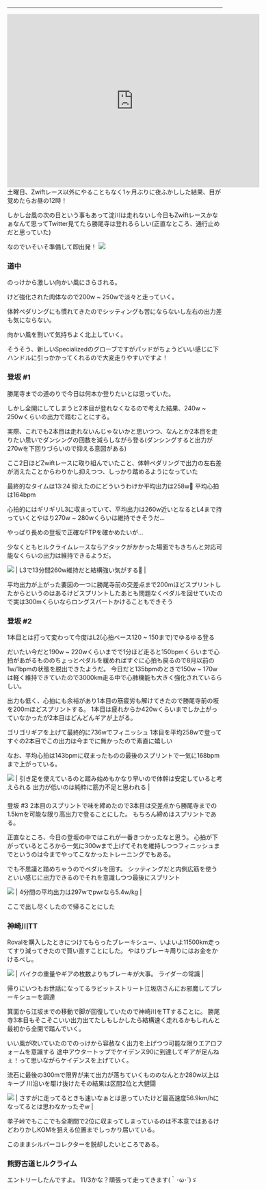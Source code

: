 ---
<iframe allowtransparency="true" frameborder="0" height="405" scrolling="no" src="https://www.strava.com/activities/2784421733/embed/a137049a59454208ffb685c56ee58accf2865f27" width="590"></iframe>
土曜日、Zwiftレース以外にやることもなく1ヶ月ぶりに夜ふかしした結果、目が覚めたらお昼の12時！

しかし台風の次の日という事もあって淀川は走れないし今日もZwiftレースかなぁなんて思ってTwitter見てたら勝尾寺は登れるらしい(正直なところ、通行止めだと思っていた)

なのでいそいそ準備して即出発！
[![](/images/MVIMG_20190928_104004.jpg)](/images/MVIMG_20190928_104004.jpg)



### 道中

のっけから激しい向かい風にさらされる。

けど強化された肉体なので200w ~ 250wで淡々と走っていく。



体幹ペダリングにも慣れてきたのでシッティングも苦にならないし左右の出力差も気にならない。

向かい風を割いて気持ちよく北上していく。



そうそう、新しいSpecializedのグローブですがパッドがちょうどいい感じに下ハンドルに引っかかってくれるので大変走りやすいですよ！





### 登坂 #1

勝尾寺までの道のりで今日は何本か登りたいとは思っていた。

しかし全開にしてしまうと2本目が登れなくなるので考えた結果、240w ~ 250wくらいの出力で踏むことにする。



実際、これでも2本目は走れないんじゃないかと思いつつ、なんとか2本目を走りたい思いでダンシングの回数を減らしながら登る(ダンシングすると出力が270wを下回りづらいので抑える意図がある)


ここ2日ほどZwiftレースに取り組んでいたこと、体幹ペダリングで出力の左右差が消えたことからわりかし抑えつつ、しっかり踏めるようになっていた

最終的なタイムは13:24
抑えたのにどういうわけか平均出力は258w🤔
平均心拍は164bpm

心拍的にはギリギリL3に収まっていて、平均出力は260w近いとなるとL4まで持っていくとやはり270w ~ 280wくらいは維持できそうだ...

やっぱり長めの登坂で正確なFTPを確かめたいが...

少なくともヒルクライムレースならアタックがかかった場面でもきちんと対応可能なくらいの出力は維持できるようだ。

[![](https://1.bp.blogspot.com/-VS8uV-jHjFs/XaM3L09MsiI/AAAAAAAAASs/I284T8__Ds4sHGbymyMEbQVuMTeaxxbwQCK4BGAYYCw/s640/%25E3%2582%25B9%25E3%2582%25AF%25E3%2583%25AA%25E3%2583%25BC%25E3%2583%25B3%25E3%2582%25B7%25E3%2583%25A7%25E3%2583%2583%25E3%2583%2588%2B2019-10-13%2B23.37.21.png)](http://1.bp.blogspot.com/-VS8uV-jHjFs/XaM3L09MsiI/AAAAAAAAASs/I284T8__Ds4sHGbymyMEbQVuMTeaxxbwQCK4BGAYYCw/s1600/%25E3%2582%25B9%25E3%2582%25AF%25E3%2583%25AA%25E3%2583%25BC%25E3%2583%25B3%25E3%2582%25B7%25E3%2583%25A7%25E3%2583%2583%25E3%2583%2588%2B2019-10-13%2B23.37.21.png)
| L3で13分間260w維持だと結構強い気がする🤔 |

平均出力が上がった要因の一つに勝尾寺前の交差点まで200mほどスプリントしたからというのはあるけどスプリントしたあとも問題なくペダルを回せていたので実は300mくらいならロングスパートかけることもできそう


### 登坂 #2

1本目とは打って変わって今度はL2(心拍ベース120 ~ 150まで)でゆるゆる登る


だいたい今だと190w ~ 220wくらいまでで1分ほど走ると150bpmくらいまで心拍があがるもののちょっとペダルを緩めればすぐに心拍も戻るので8月以前の1w/1bpmの状態を脱出できたようだ。
今日だと135bpmのときで150w ~ 170wは軽く維持できていたので3000km走る中で心肺機能も大きく強化されているらしい。

出力も低く、心拍にも余裕があり1本目の筋疲労も解けてきたので勝尾寺前の坂を200mほどスプリントする。
1本目は疲れからか420wくらいまでしか上がっていなかったが2本目はどんどんギアが上がる。

ゴリゴリギアを上げて最終的に736wでフィニッシュ
1本目を平均258wで登ってすぐの2本目でこの出力は今までに無かったので素直に嬉しい

なお、平均心拍は143bpmに収まったものの最後のスプリントで一気に168bpmまで上がっている。

[![](https://3.bp.blogspot.com/-lRD-gow72gk/XaM7shqH62I/AAAAAAAAATU/5MhtzsFrx_AYWAWSTEZXBdIA_qK70ix6QCK4BGAYYCw/s400/%25E3%2582%25B9%25E3%2582%25AF%25E3%2583%25AA%25E3%2583%25BC%25E3%2583%25B3%25E3%2582%25B7%25E3%2583%25A7%25E3%2583%2583%25E3%2583%2588%2B2019-10-13%2B23.58.18.png)](http://3.bp.blogspot.com/-lRD-gow72gk/XaM7shqH62I/AAAAAAAAATU/5MhtzsFrx_AYWAWSTEZXBdIA_qK70ix6QCK4BGAYYCw/s1600/%25E3%2582%25B9%25E3%2582%25AF%25E3%2583%25AA%25E3%2583%25BC%25E3%2583%25B3%25E3%2582%25B7%25E3%2583%25A7%25E3%2583%2583%25E3%2583%2588%2B2019-10-13%2B23.58.18.png)
| 引き足を使えているのと踏み始めもかなり早いので体幹は安定していると考えられる
出力が低いのは純粋に筋力不足と思われる |

###
登坂 #3
2本目のスプリントで味を締めたので3本目は交差点から勝尾寺までの1.5kmを可能な限り高出力で登ることにした。
もちろん締めはスプリントである。

正直なところ、今日の登坂の中ではこれが一番きつかったなと思う。
心拍が下がっているところから一気に300wまで上げてそれを維持しつつフィニッシュまでというのは今までやってこなかったトレーニングでもある。

でも不思議と踏めちゃうのでペダルを回す。
シッティングだと内側広筋を使うといい感じに出力できるのでそれを意識しつつ最後にスプリント


[![](https://4.bp.blogspot.com/-TyWsAJmN0F8/XaM8zEQCcaI/AAAAAAAAATs/TpMID6nFCdUbS8-tpfa80IKYIev2LfEDQCK4BGAYYCw/s640/%25E3%2582%25B9%25E3%2582%25AF%25E3%2583%25AA%25E3%2583%25BC%25E3%2583%25B3%25E3%2582%25B7%25E3%2583%25A7%25E3%2583%2583%25E3%2583%2588%2B2019-10-14%2B0.03.30.png)](http://4.bp.blogspot.com/-TyWsAJmN0F8/XaM8zEQCcaI/AAAAAAAAATs/TpMID6nFCdUbS8-tpfa80IKYIev2LfEDQCK4BGAYYCw/s1600/%25E3%2582%25B9%25E3%2582%25AF%25E3%2583%25AA%25E3%2583%25BC%25E3%2583%25B3%25E3%2582%25B7%25E3%2583%25A7%25E3%2583%2583%25E3%2583%2588%2B2019-10-14%2B0.03.30.png)
| 4分間の平均出力は297wでpwrなら5.4w/kg |

ここで出し尽くしたので帰ることにした



### 神崎川TT
Rovalを購入したときにつけてもらったブレーキシュー、いよいよ11500km走ってすり減ってきたので買い直すことにした。
やはりブレーキ周りにはお金をかけるべし。

[![](/images/IMG_20191013_152028.jpg)](/images/IMG_20191013_152028.jpg)
| バイクの重量やギアの枚数よりもブレーキが大事。
ライダーの常識 |


帰りにいつもお世話になってるラビットストリート江坂店さんにお邪魔してブレーキシューを調達

箕面から江坂までの移動で脚が回復していたので神崎川をTTすることに。
勝尾寺3本目もそこそこいい出力出てたしもしかしたら結構速く走れるかもしれんと最初から全開で踏んでいく。

いい風が吹いていたのでのっけから容赦なく出力を上げつつ可能な限りエアロフォームを意識する
途中アウタートップでケイデンス90に到達してギアが足んねぇ！って思いながらケイデンスを上げていく。

流石に最後の300mで限界が来て出力が落ちていくもののなんとか280w以上はキープ
川沿いを駆け抜けたその結果は区間2位と大健闘


[![](https://3.bp.blogspot.com/-7J1qtvP8TwI/XaM-xQwwEaI/AAAAAAAAAT4/5bPYkkieAv0jhASJEJtGULVn8ARqd3CWwCK4BGAYYCw/s640/%25E3%2582%25B9%25E3%2582%25AF%25E3%2583%25AA%25E3%2583%25BC%25E3%2583%25B3%25E3%2582%25B7%25E3%2583%25A7%25E3%2583%2583%25E3%2583%2588%2B2019-10-14%2B0.10.20.png)](http://3.bp.blogspot.com/-7J1qtvP8TwI/XaM-xQwwEaI/AAAAAAAAAT4/5bPYkkieAv0jhASJEJtGULVn8ARqd3CWwCK4BGAYYCw/s1600/%25E3%2582%25B9%25E3%2582%25AF%25E3%2583%25AA%25E3%2583%25BC%25E3%2583%25B3%25E3%2582%25B7%25E3%2583%25A7%25E3%2583%2583%25E3%2583%2588%2B2019-10-14%2B0.10.20.png)
| さすがに走ってるときも速いなぁとは思っていたけど最高速度56.9km/hになってるとは思わなかったぞw |

孝子峠でもここでも全期間で2位に収まってしまっているのは不本意ではあるけどわりかしKOMを狙える位置までしっかり届いている。

このままシルバーコレクターを脱却したいところである。


### 熊野古道ヒルクライム
エントリーしたんですよ。
11/3かな？頑張って走ってきます(｀･ω･´)ゞ
